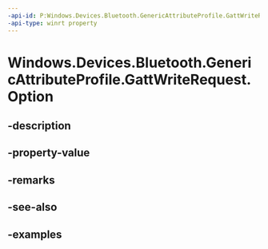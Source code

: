 ```yaml
---
-api-id: P:Windows.Devices.Bluetooth.GenericAttributeProfile.GattWriteRequest.Option
-api-type: winrt property
---
```


<!-- Property syntax.
public GattWriteOption Option { get; }
-->

# Windows.Devices.Bluetooth.GenericAttributeProfile.GattWriteRequest.Option

## -description

## -property-value

## -remarks

## -see-also

## -examples

